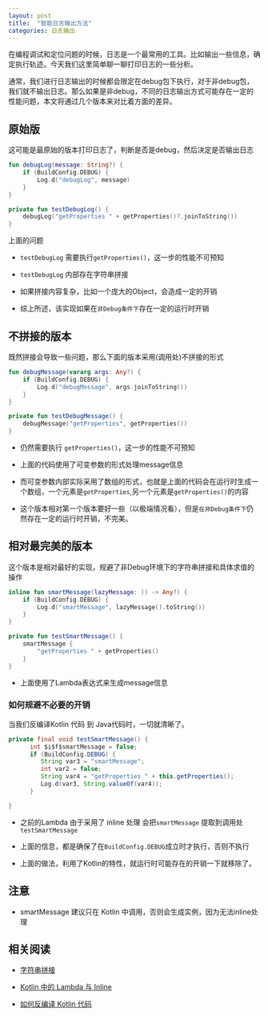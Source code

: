 ```yaml
---
layout: post
title:  "智能日志输出方法"
categories: 日志输出
---
```



在编程调试和定位问题的时候，日志是一个最常用的工具。比如输出一些信息，确定执行轨迹。今天我们这里简单聊一聊打印日志的一些分析。

通常，我们进行日志输出的时候都会限定在debug包下执行，对于非debug包，我们就不输出日志。那么如果是非debug，不同的日志输出方式可能存在一定的性能问题，本文将通过几个版本来对比着方面的差异。

<!--more-->

## 原始版

这可能是最原始的版本打印日志了，判断是否是debug，然后决定是否输出日志

```kotlin
fun debugLog(message: String?) {
    if (BuildConfig.DEBUG) {
        Log.d("debugLog", message)
    }
}

private fun testDebugLog() {
    debugLog("getProperties " + getProperties()?.joinToString())
}
```

上面的问题

  * `testDebugLog` 需要执行`getProperties()`，这一步的性能不可预知

  * `testDebugLog` 内部存在字符串拼接

  * 如果拼接内容复杂，比如一个庞大的Object，会造成一定的开销

  * 综上所述，该实现如果在`非Debug条件下`存在一定的运行时开销

## 不拼接的版本

既然拼接会导致一些问题，那么下面的版本采用(调用处)不拼接的形式

```kotlin
fun debugMessage(vararg args: Any?) {
    if (BuildConfig.DEBUG) {
        Log.d("debugMessage", args.joinToString())
    }
}

private fun testDebugMessage() {
    debugMessage("getProperties", getProperties())
}
```

  * 仍然需要执行 `getProperties()`，这一步的性能不可预知

  * 上面的代码使用了可变参数的形式处理message信息

  * 而可变参数内部实际采用了数组的形式，也就是上面的代码会在运行时生成一个数组，一个元素是`getProperties`,另一个元素是`getProperties()`的内容

  * 这个版本相对第一个版本要好一些（以极端情况看），但是`在非Debug条件下`仍然存在一定的运行时开销，不完美。

## 相对最完美的版本

这个版本是相对最好的实现，规避了非Debug环境下的字符串拼接和具体求值的操作

```kotlin
inline fun smartMessage(lazyMessage: () -> Any?) {
    if (BuildConfig.DEBUG) {
        Log.d("smartMessage", lazyMessage().toString())
    }
}

private fun testSmartMessage() {
    smartMessage {
        "getProperties " + getProperties()
    }
}
```

  * 上面使用了Lambda表达式来生成message信息


### 如何规避不必要的开销
当我们反编译Kotlin 代码 到 Java代码时，一切就清晰了。

```java
private final void testSmartMessage() {
      int $i$f$smartMessage = false;
      if (BuildConfig.DEBUG) {
         String var3 = "smartMessage";
         int var2 = false;
         String var4 = "getProperties " + this.getProperties();
         Log.d(var3, String.valueOf(var4));
      }

}
```

  * 之前的Lambda 由于采用了 inline 处理 会把`smartMessage` 提取到调用处`testSmartMessage`

  * 上面的信息，都是确保了在`BuildConfig.DEBUG`成立时才执行，否则不执行

  * 上面的做法，利用了Kotlin的特性，就运行时可能存在的开销一下就移除了。


## 注意

  * smartMessage 建议只在 Kotlin 中调用，否则会生成实例，因为无法inline处理
 
## 相关阅读

  * [字符串拼接](https://droidyue.com/blog/2014/08/30/java-details-string-concatenation/)

  * [Kotlin 中的 Lambda 与 Inline](https://droidyue.com/blog/2019/04/27/lambda-inline-noinline-crossinline/)

  * [如何反编译 Kotlin 代码](https://droidyue.com/blog/2017/05/08/how-to-study-kotlin/)




